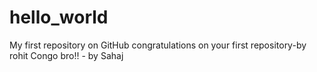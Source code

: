 # hello_world
My first repository on GitHub
congratulations on your first repository-by rohit
Congo bro!! - by Sahaj
